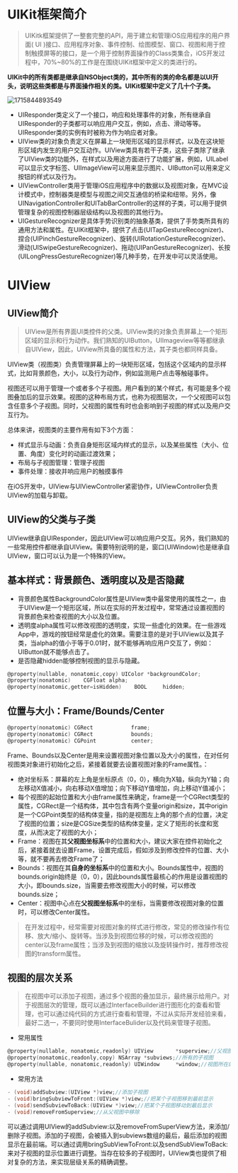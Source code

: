 # UIKit框架简介

> UIKitk框架提供了一整套完整的API，用于建立和管理iOS应用程序的用户界面( UI )接口、应用程序对象、事件控制、绘图模型、窗口、视图和用于控制触摸屏等的接口，是一个用于控制界面操作的Class类集合，iOS开发过程中，70%~80%的工作是在围绕UIKit框架中定义的类进行的。

**UIKit中的所有类都是继承自NSObject类的，其中所有的类的命名都是以UI开头，说明这些类都是与界面操作相关的类。UIKit框架中定义了几十个子类。**

![1715844893549](../image/UIKit/1715844893549.png)

* UIResponder类定义了一个接口，响应和处理事件的对象，所有继承自UIResponder的子类都可以响应用户交互，例如，点击、滑动等等。UIResponder类的实例有时被称为作为响应者对象。
* UIView类的对象负责定义在屏幕上一块矩形区域的显示样式，以及在这块矩形区域内发生的用户交互动作。UIView类具有若干子类，这些子类除了继承了UIView类的功能外，在样式以及用途方面进行了功能扩展，例如，UILabel可以显示文字标签、UIImageView可以用来显示图片、UIButton可以用来定义按钮的样式以及行为。
* UIViewController类用于管理iOS应用程序中的数据以及视图对象，在MVC设计模式中，控制器类是模型与视图之间交互通信的桥梁和纽带。另外，像UINavigationController和UITabBarController的这样的子类，可以用于提供管理复杂的视图控制器层级结构以及视图的其他行为。
* UIGestureRecognizer是具体手势识别类的抽象基类，提供了手势类所具有的通用方法和属性。在UIKit框架中，提供了点击(UITapGestureRecognizer)、捏合(UIPinchGestureRecognizer)、旋转(UIRotationGestureRecognizer)、滑动(UISwipeGestureRecognizer)、拖动(UIPanGestureRecognizer)、长按(UILongPressGestureRecognizer)等几种手势，在开发中可以灵活使用。

# UIView

## UIView简介

> UIView是所有界面UI类控件的父类。UIView类的对象负责屏幕上一个矩形区域的显示和行为动作。我们熟知的UIButton，UIImageview等等都继承自UIView，因此，UIView所具备的属性和方法，其子类也都同样具备。

UIView类（视图类）负责管理屏幕上的一块矩形区域，包括这个区域内的显示样式，比如背景颜色，大小，以及行为动作，例如监测用户点击等触碰事件。

视图还可以用于管理一个或者多个子视图。用户看到的某个样式，有可能是多个视图叠加后的显示效果。视图的这种布局方式，也称为视图层次，一个父视图可以包含任意多个子视图。同时，父视图的属性有时也会影响到子视图的样式以及用户交互行为。

总体来讲，视图类的主要作用有如下3个方面：

* 样式显示与动画：负责自身矩形区域内样式的显示，以及某些属性（大小、位置、角度）变化时的动画过渡效果；
* 布局与子视图管理：管理子视图
* 事件处理：接收并响应用户的触摸事件

在iOS开发中，UIView与UIViewController紧密协作，UIViewController负责UIView的加载与卸载。

## UIView的父类与子类

UIView继承自UIResponder，因此UIView可以响应用户交互。另外，我们熟知的一些常用控件都继承自UIView。需要特别说明的是，窗口(UIWindow)也是继承自UIView，窗口可以认为是一个特殊的View。

## 基本样式：背景颜色、透明度以及是否隐藏

* 背景颜色属性BackgroundColor属性是UIView类中最常使用的属性之一，由于UIView是一个矩形区域，所以在实际的开发过程中，常常通过设置视图的背景颜色来检查视图的大小以及位置。
* 透明度alpha属性可以修改视图的透明度，实现一些虚化的效果。在一些游戏App中，游戏的按钮经常是虚化的效果。需要注意的是对于UIView以及其子类，当alpha的值小于等于0.01时，就不能够再响应用户交互了，例如：UIButton就不能够点击了。
* 是否隐藏hidden能够控制视图的显示与隐藏。

```objectivec
@property(nullable, nonatomic,copy)	UIColor	*backgroundColor;
@property(nonatomic)	CGFloat	alpha;
@property(nonatomic,getter=isHidden)	BOOL	 hidden;
```

## 位置与大小：Frame/Bounds/Center

```objectivec
@property(nonatomic) CGRect            frame;  
@property(nonatomic) CGRect            bounds; 
@property(nonatomic) CGPoint           center; 
```

Frame、Bounds以及Center是用来设置视图对象位置以及大小的属性，在对任何视图类对象进行初始化之后，紧接着就要去设置视图对象的Frame属性。：

* 绝对坐标系：屏幕的左上角是坐标原点（0，0），横向为X轴，纵向为Y轴；向左移动X值减小，向右移动X值增加；向下移动Y值增加，向上移动Y值减小；
* 每个视图的起始位置和大小由frame属性来确定，frame是一个CGRect类型的属性，CGRect是一个结构体，其中包含有两个变量origin和size，其中origin是一个CGPoint类型的结构体变量，指的是视图左上角的那个点的位置，决定了视图的位置；size是CGSize类型的结构体变量，定义了矩形的长度和宽度，从而决定了视图的大小；
* Frame：视图在其**父视图坐标系**中的位置和大小，建议大家在控件初始化之后，紧接着就去设置Frame，设置完成后，假如涉及到修改控件的位置、大小等，就不要再去修改Frame了；
* Bounds：视图在其**自身的坐标系**中的位置和大小。Bounds属性中，视图的bounds.origin始终是（0，0），因此bounds属性最核心的作用是设置视图的大小，即bounds.size，当需要去修改视图大小的时候，可以修改bounds.size；
* Center：视图中心点在**父视图坐标系**中的坐标，当需要修改视图对象的位置时，可以修改Center属性。

> 在开发过程中，经常需要对视图对象的样式进行修改，常见的修改操作有位移、放大/缩小、旋转等。当涉及到视图位移的时候，可以修改视图的center以及frame属性；当涉及到视图的缩放以及旋转操作时，推荐修改视图的transform属性。

## 视图的层次关系

> 在视图中可以添加子视图，通过多个视图的叠加显示，最终展示给用户。对于视图层次的管理，既可以通过InterfaceBuilder进行图形化的查看和管理，也可以通过纯代码的方式进行查看和管理，不过从实际开发经验来看，最好二选一，不要同时使用InterfaceBulider以及代码来管理子视图。

* 常用属性

```objectivec
@property(nullable, nonatomic,readonly) UIView       *superview;//父视图
@property(nonatomic,readonly,copy) NSArray *subviews;//所有的子视图
@property(nullable, nonatomic,readonly) UIWindow     *window;//视图所在的Window 
```

* 常用方法

```objectivec
- (void)addSubview:(UIView *)view;//添加子视图
- (void)bringSubviewToFront:(UIView *)view;//把某个子视图移到最前显示
- (void)sendSubviewToBack:(UIView *)view;//把某个子视图移动到最后显示
- (void)removeFromSuperview;//从父视图中移除
```

可以通过调用UIView的addSubview:以及removeFromSuperView方法，来添加/删除子视图。添加的子视图，会被插入到subviews数组的最后，最后添加的视图显示在最前端。可以通过调用bringSubViewToFront:以及sendSubViewToBack:来对子视图的显示位置进行调整。当存在较多的子视图时，UIView类也提供了相对复杂的方法，来实现层级关系的精确调整。
